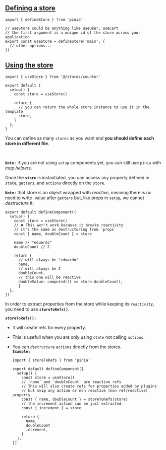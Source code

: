 ## [Defining a store](#defining-a-store)

```
import { defineStore } from 'pinia'

// useStore could be anything like useUser, useCart
// the first argument is a unique id of the store across your application
export const useStore = defineStore('main', {
  // other options...
})
```

## [Using the store](#using-the-store)

```
import { useStore } from '@/stores/counter'

export default {
  setup() {
    const store = useStore()

    return {
      // you can return the whole store instance to use it in the template
      store,
    }
  },
}
```

You can define as many `stores` as you want and **you should define each store in different file**.

<br/>

**`Note:`** If you are not using `setup` components yet, you can still use `pinia` with _map helpers_.

Once the **`store`** is instantiated, you can access any property defined in `state`, `getters`, and `actions` directly on the `store`.

**`Note:`** that store is an object wrapped with _reactive_, meaning there is no need to write .value after `getters` but, like props in `setup`, we cannot _destructure_ it:

```
export default defineComponent({
  setup() {
    const store = useStore()
    // ❌ This won't work because it breaks reactivity
    // it's the same as destructuring from `props`
    const { name, doubleCount } = store

    name // "eduardo"
    doubleCount // 2

    return {
      // will always be "eduardo"
      name,
      // will always be 2
      doubleCount,
      // this one will be reactive
      doubleValue: computed(() => store.doubleCount),
      }
  },
})
```

In order to extract properties from the store while keeping its _`reactivity`_, you need to use **`storeToRefs()`**.

**`storeToRefs():`**

- It will create refs for every property.
- This is usefull when you are only using `state` not calling `actions`.
- You can _`destructure`_ `actions` directly from the stores.
  <br/>
  **`Example:`**

  ```
  import { storeToRefs } from 'pinia'

  export default defineComponent({
    setup() {
      const store = useStore()
      // `name` and `doubleCount` are reactive refs
      // This will also create refs for properties added by plugins
      // but skip any action or non reactive (non ref/reactive) property
      const { name, doubleCount } = storeToRefs(store)
      // the increment action can be just extracted
      const { increment } = store

      return {
        name,
        doubleCount
        increment,
      }
    },
  })
  ```

